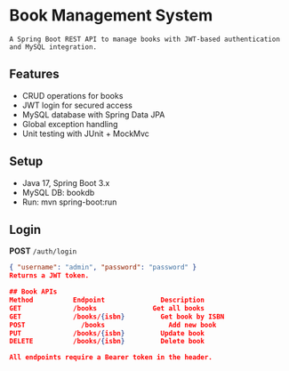 # Book Management System 
    A Spring Boot REST API to manage books with JWT-based authentication and MySQL integration.

## Features
- CRUD operations for books
- JWT login for secured access
- MySQL database with Spring Data JPA
- Global exception handling
- Unit testing with JUnit + MockMvc

## Setup
- Java 17, Spring Boot 3.x
- MySQL DB: bookdb
- Run: mvn spring-boot:run

## Login
**POST** `/auth/login`
```json
{ "username": "admin", "password": "password" }
Returns a JWT token.

## Book APIs
Method	        Endpoint	          Description
GET	            /books	            Get all books
GET	            /books/{isbn}	      Get book by ISBN
POST	          /books	            Add new book
PUT	            /books/{isbn}	      Update book
DELETE	        /books/{isbn}	      Delete book

All endpoints require a Bearer token in the header.



